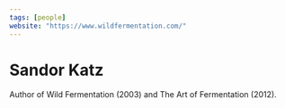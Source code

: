 ```yaml
---
tags: [people]
website: "https://www.wildfermentation.com/"
---
```


# Sandor Katz

Author of Wild Fermentation (2003) and The Art of Fermentation (2012).